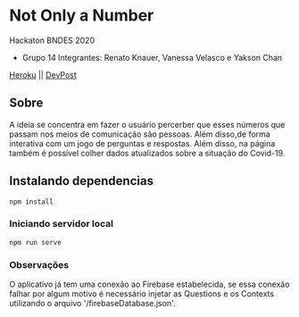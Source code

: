# Not Only a Number

Hackaton BNDES 2020

- Grupo 14
Integrantes: Renato Knauer, Vanessa Velasco e Yakson Chan

[Heroku](https://not-only-a-number.herokuapp.com/) || [DevPost](#)


## Sobre
A ideia se concentra em fazer o usuário percerber que esses números que passam nos meios de comunicação são pessoas. Além disso,de forma interativa com um jogo de perguntas e respostas. Além disso, na página também é possível colher dados atualizados sobre a situação do Covid-19.

## Instalando dependencias
```
npm install
```

### Iniciando servidor local
```
npm run serve
```
### Observações
O aplicativo já tem uma conexão ao Firebase estabelecida, se essa conexão falhar por algum motivo é necessário injetar as Questions e os Contexts utilizando o arquivo '/firebaseDatabase.json'.
